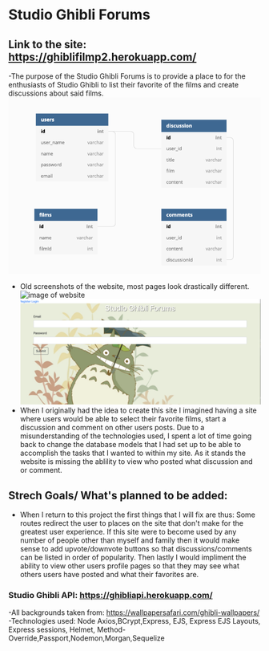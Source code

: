 # Studio Ghibli Forums
## Link to the site: https://ghiblifilmp2.herokuapp.com/
-The purpose of the Studio Ghibli Forums is to provide a place to for the enthusiasts of Studio Ghibli to list their favorite of the films and create discussions about said films.
![Route Chart and DB Models](public/images/DBWF.png)
- Old screenshots of the website, most pages look drastically different.
![image of website](public/images/screenshot1.png)
![image of website2](public/images/screenshot2.png)
- When I originally had the idea to create this site I imagined having a site where users would be able to select their favorite films, start a discussion and comment on other users posts. Due to a misunderstanding of the technologies used, I spent a lot of time going back to change the database models that I had set up to be able to accomplish the tasks that I wanted to within my site. As it stands the website is missing the ablility to view who posted what discussion and or comment.
## Strech Goals/ What's planned to be added:
- When I return to this project the first things that I will fix are thus: Some routes redirect the user to places on the site that don't make for the greatest user experience. If this site were to become used by any number of people other than myself and family then it would make sense to add upvote/downvote buttons so that discussions/comments can be listed in order of popularity. Then lastly I would impliment the ability to view other users profile pages so that they may see what others users have posted and what their favorites are.
### Studio Ghibli API: https://ghibliapi.herokuapp.com/
-All backgrounds taken from: https://wallpapersafari.com/ghibli-wallpapers/
-Technologies used: Node Axios,BCrypt,Express, EJS, Express EJS Layouts, Express sessions, Helmet, Method-Override,Passport,Nodemon,Morgan,Sequelize
